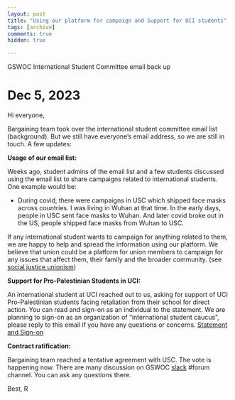 ```yaml
---
layout: post
title: "Using our platform for campaign and Support for UCI students"
tags: [archive]
comments: true
hidden: true

---
```

GSWOC International Student Committee email back up

# Dec 5, 2023
Hi everyone,

Bargaining team took over the international student committee email list (background). But we still have everyone’s email address, so we are still in touch. A few updates:

**Usage of our email list:**

Weeks ago, student admins of the email list and a few students discussed using the email list to share campaigns related to international students. One example would be: 
* During covid, there were campaigns in USC which shipped face masks across countries. I was living in Wuhan at that time. In the early days, people in USC sent face masks to Wuhan. And later covid broke out in the US, people shipped face masks from Wuhan to USC.

If any international student wants to campaign for anything related to them, we are happy to help and spread the information using our platform. 
We believe that union could be a platform for union members to campaign for any issues that affect them, their family and the broader community. (see [social justice unionism](https://socialistworker.org/2015/05/18/the-meaning-of-social-justice-unionism))

**Support for Pro-Palestinian Students in UCI:**

An international student at UCI reached out to us, asking for support of UCI Pro-Palestinian students facing retaliation from their school for direct action. You can read and sign-on as an individual to the statement. We are planning to sign-on as an organization of “international student caucus”, please reply to this email if you have any questions or concerns.
[Statement and Sign-on](https://docs.google.com/document/d/e/2PACX-1vSTtxkzPQwKKHh0UNxiZquL1AyrjJ5KMrLEthu4zvbOP_CoQx8GvWDhMc7ntl-0WFw7BCx4094DWVul/pub)

**Contract ratification:**

Bargaining team reached a tentative agreement with USC. The vote is happening now. There are many discussion on GSWOC [slack](https://join.slack.com/t/uscgswoc/shared_invite/zt-27jnfgv5z-DfMyMKjDxiGKKSQWfOTjBQ) #forum channel. You can ask any questions there.

Best,
R
